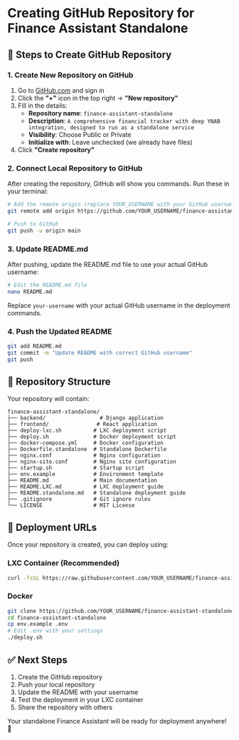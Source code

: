 # Creating GitHub Repository for Finance Assistant Standalone

## 🚀 **Steps to Create GitHub Repository**

### **1. Create New Repository on GitHub**

1. Go to [GitHub.com](https://github.com) and sign in
2. Click the **"+"** icon in the top right → **"New repository"**
3. Fill in the details:
   - **Repository name**: `finance-assistant-standalone`
   - **Description**: `A comprehensive financial tracker with deep YNAB integration, designed to run as a standalone service`
   - **Visibility**: Choose Public or Private
   - **Initialize with**: Leave unchecked (we already have files)
4. Click **"Create repository"**

### **2. Connect Local Repository to GitHub**

After creating the repository, GitHub will show you commands. Run these in your terminal:

```bash
# Add the remote origin (replace YOUR_USERNAME with your GitHub username)
git remote add origin https://github.com/YOUR_USERNAME/finance-assistant-standalone.git

# Push to GitHub
git push -u origin main
```

### **3. Update README.md**

After pushing, update the README.md file to use your actual GitHub username:

```bash
# Edit the README.md file
nano README.md
```

Replace `your-username` with your actual GitHub username in the deployment commands.

### **4. Push the Updated README**

```bash
git add README.md
git commit -m "Update README with correct GitHub username"
git push
```

## 🎯 **Repository Structure**

Your repository will contain:

```
finance-assistant-standalone/
├── backend/                 # Django application
├── frontend/               # React application
├── deploy-lxc.sh          # LXC deployment script
├── deploy.sh              # Docker deployment script
├── docker-compose.yml     # Docker configuration
├── Dockerfile.standalone  # Standalone Dockerfile
├── nginx.conf             # Nginx configuration
├── nginx-site.conf        # Nginx site configuration
├── startup.sh             # Startup script
├── env.example            # Environment template
├── README.md              # Main documentation
├── README.LXC.md          # LXC deployment guide
├── README.standalone.md   # Standalone deployment guide
├── .gitignore             # Git ignore rules
└── LICENSE                # MIT License
```

## 🔗 **Deployment URLs**

Once your repository is created, you can deploy using:

### **LXC Container (Recommended)**
```bash
curl -fsSL https://raw.githubusercontent.com/YOUR_USERNAME/finance-assistant-standalone/main/deploy-lxc.sh | bash
```

### **Docker**
```bash
git clone https://github.com/YOUR_USERNAME/finance-assistant-standalone.git
cd finance-assistant-standalone
cp env.example .env
# Edit .env with your settings
./deploy.sh
```

## ✅ **Next Steps**

1. Create the GitHub repository
2. Push your local repository
3. Update the README with your username
4. Test the deployment in your LXC container
5. Share the repository with others

Your standalone Finance Assistant will be ready for deployment anywhere! 🎉 